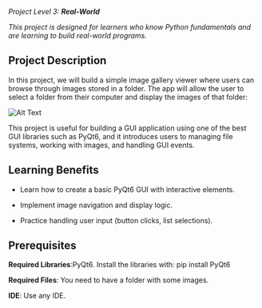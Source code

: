 *Project Level 3:* ***Real-World***

*This project is designed for learners who know Python fundamentals and are learning to build real-world programs.*

## Project Description

In this project, we will build a simple image gallery viewer where users can browse through images stored in a folder. The app will allow the user to select a folder from their computer and display the images of that folder:

![Alt Text](result.gif)

This project is useful for building a GUI application using one of the best GUI libraries such as PyQt6, and it introduces users to managing file systems, working with images, and handling GUI events.

## Learning Benefits

- Learn how to create a basic PyQt6 GUI with interactive elements.

- Implement image navigation and display logic.

- Practice handling user input (button clicks, list selections).

## Prerequisites

**Required Libraries**:PyQt6. Install the libraries with: pip install PyQt6

**Required Files**: You need to have a folder with some images.

**IDE**: Use any IDE.